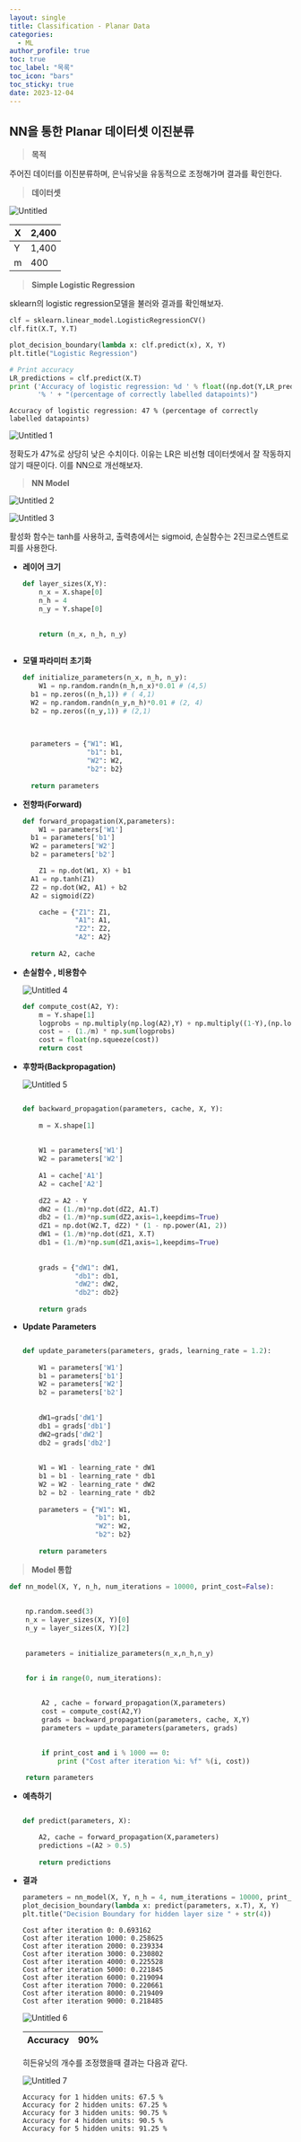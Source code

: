 ```yaml
---
layout: single
title: Classification - Planar Data
categories:
  - ML
author_profile: true
toc: true
toc_label: "목록"
toc_icon: "bars"
toc_sticky: true
date: 2023-12-04
---
```


## NN을 통한 Planar 데이터셋 이진분류


> **목적**
> 

주어진 데이터를 이진분류하며, 은닉유닛을 유동적으로 조정해가며 결과를 확인한다.

> **데이터셋**
> 

![Untitled](https://github.com/Jongwon0280/Jongwon0280.github.io/assets/56438131/03fdd91a-cf0b-4bc5-aac4-5a10994ad91f)

| X | 2,400 |
| --- | --- |
| Y | 1,400 |
| m | 400 |

> **Simple Logistic Regression**
> 

sklearn의 logistic regression모델을 불러와 결과를 확인해보자.

```python
clf = sklearn.linear_model.LogisticRegressionCV()
clf.fit(X.T, Y.T)

plot_decision_boundary(lambda x: clf.predict(x), X, Y)
plt.title("Logistic Regression")

# Print accuracy
LR_predictions = clf.predict(X.T)
print ('Accuracy of logistic regression: %d ' % float((np.dot(Y,LR_predictions) + np.dot(1-Y,1-LR_predictions))/float(Y.size)*100) +
       '% ' + "(percentage of correctly labelled datapoints)")

```

`Accuracy of logistic regression: 47 % (percentage of correctly labelled datapoints)`

![Untitled 1](https://github.com/Jongwon0280/Jongwon0280.github.io/assets/56438131/3e50b701-2768-453b-9f37-bc0e713601ec)

정확도가 47%로 상당히 낮은 수치이다. 이유는 LR은 비선형 데이터셋에서 잘 작동하지 않기 때문이다. 이를 NN으로 개선해보자.

> **NN Model**
> 

![Untitled 2](https://github.com/Jongwon0280/Jongwon0280.github.io/assets/56438131/fdb88492-dce7-493d-ac79-7e10a0390bfc)

![Untitled 3](https://github.com/Jongwon0280/Jongwon0280.github.io/assets/56438131/d11ecf30-13a2-4f96-8d45-381d1a996fe4)

활성화 함수는 tanh를 사용하고, 출력층에서는 sigmoid, 손실함수는 2진크로스엔트로피를 사용한다.

- **레이어 크기**
    
    ```python
    def layer_sizes(X,Y):
    	n_x = X.shape[0]
    	n_h = 4
    	n_y = Y.shape[0]
    	    
    	    
    	return (n_x, n_h, n_y)
    	
    ```
    
- **모델 파라미터 초기화**
    
    ```python
    def initialize_parameters(n_x, n_h, n_y):
    	W1 = np.random.randn(n_h,n_x)*0.01 # (4,5)
      b1 = np.zeros((n_h,1)) # ( 4,1)
      W2 = np.random.randn(n_y,n_h)*0.01 # (2, 4)
      b2 = np.zeros((n_y,1)) # (2,1)
      
      
    
      parameters = {"W1": W1,
                    "b1": b1,
                    "W2": W2,
                    "b2": b2}
      
      return parameters
    ```
    

- **전향파(Forward)**
    
    ```python
    def forward_propagation(X,parameters):
    	W1 = parameters['W1']
      b1 = parameters['b1']
      W2 = parameters['W2']
      b2 = parameters['b2']
    
    	Z1 = np.dot(W1, X) + b1
      A1 = np.tanh(Z1)
      Z2 = np.dot(W2, A1) + b2
      A2 = sigmoid(Z2)
    
    	cache = {"Z1": Z1,
                 "A1": A1,
                 "Z2": Z2,
                 "A2": A2}
        
      return A2, cache
    ```
    
- **손실함수 , 비용함수**
    
    ![Untitled 4](https://github.com/Jongwon0280/Jongwon0280.github.io/assets/56438131/ca43f8d1-e57f-4d5f-a5bc-fb9f5cbe41c8)
    
    ```python
    def compute_cost(A2, Y):
    	m = Y.shape[1]
    	logprobs = np.multiply(np.log(A2),Y) + np.multiply((1-Y),(np.log(1-A2)))
    	cost = - (1./m) * np.sum(logprobs)
    	cost = float(np.squeeze(cost))
    	return cost
    ```
    

- **후향파(Backpropagation)**
    
    ![Untitled 5](https://github.com/Jongwon0280/Jongwon0280.github.io/assets/56438131/7a10bc78-d4f5-4e40-8792-fc4df12fd933)
    
    ```python
    
    def backward_propagation(parameters, cache, X, Y):
       
        m = X.shape[1]
        
        
        W1 = parameters['W1']
        W2 = parameters['W2']
        
        A1 = cache['A1']
        A2 = cache['A2']
        
        dZ2 = A2 - Y
        dW2 = (1./m)*np.dot(dZ2, A1.T)
        db2 = (1./m)*np.sum(dZ2,axis=1,keepdims=True)
        dZ1 = np.dot(W2.T, dZ2) * (1 - np.power(A1, 2))
        dW1 = (1./m)*np.dot(dZ1, X.T)
        db1 = (1./m)*np.sum(dZ1,axis=1,keepdims=True)
        
        
        grads = {"dW1": dW1,
                 "db1": db1,
                 "dW2": dW2,
                 "db2": db2}
        
        return grads
    ```
    
- **Update Parameters**
    
    ```python
    
    def update_parameters(parameters, grads, learning_rate = 1.2):
        
        W1 = parameters['W1']
        b1 = parameters['b1']
        W2 = parameters['W2']
        b2 = parameters['b2']
        
        
        dW1=grads['dW1']
        db1 = grads['db1']
        dW2=grads['dW2']
        db2 = grads['db2']
        
       
        W1 = W1 - learning_rate * dW1
        b1 = b1 - learning_rate * db1
        W2 = W2 - learning_rate * dW2
        b2 = b2 - learning_rate * db2
        
        parameters = {"W1": W1,
                      "b1": b1,
                      "W2": W2,
                      "b2": b2}
        
        return parameters
    ```
    

> **Model 통합**
> 

```python
def nn_model(X, Y, n_h, num_iterations = 10000, print_cost=False):
    
    
    np.random.seed(3)
    n_x = layer_sizes(X, Y)[0]
    n_y = layer_sizes(X, Y)[2]
    
    
    parameters = initialize_parameters(n_x,n_h,n_y)
    

    for i in range(0, num_iterations):
         
        
        A2 , cache = forward_propagation(X,parameters)
        cost = compute_cost(A2,Y)
        grads = backward_propagation(parameters, cache, X,Y)
        parameters = update_parameters(parameters, grads)
        
       
        if print_cost and i % 1000 == 0:
            print ("Cost after iteration %i: %f" %(i, cost))

    return parameters
```

- **예측하기**
    
    ```python
    
    def predict(parameters, X):
    
        A2, cache = forward_propagation(X,parameters)
        predictions =(A2 > 0.5)
        
        return predictions
    ```
    
- **결과**
    
    ```python
    parameters = nn_model(X, Y, n_h = 4, num_iterations = 10000, print_cost=True)
    plot_decision_boundary(lambda x: predict(parameters, x.T), X, Y)
    plt.title("Decision Boundary for hidden layer size " + str(4))
    ```
    
    ```
    Cost after iteration 0: 0.693162
    Cost after iteration 1000: 0.258625
    Cost after iteration 2000: 0.239334
    Cost after iteration 3000: 0.230802
    Cost after iteration 4000: 0.225528
    Cost after iteration 5000: 0.221845
    Cost after iteration 6000: 0.219094
    Cost after iteration 7000: 0.220661
    Cost after iteration 8000: 0.219409
    Cost after iteration 9000: 0.218485
    ```
    
    ![Untitled 6](https://github.com/Jongwon0280/Jongwon0280.github.io/assets/56438131/e6d224b2-af77-4945-b2df-c3ae0d3f9584)
    
    | Accuracy | 90% |
    | --- | --- |
    
    히든유닛의 개수를 조정했을때 결과는 다음과 같다.
    
    ![Untitled 7](https://github.com/Jongwon0280/Jongwon0280.github.io/assets/56438131/387943b2-dba6-4e40-a65e-f4f08f293cbc)
    
    ```
    Accuracy for 1 hidden units: 67.5 %
    Accuracy for 2 hidden units: 67.25 %
    Accuracy for 3 hidden units: 90.75 %
    Accuracy for 4 hidden units: 90.5 %
    Accuracy for 5 hidden units: 91.25 %
    ```